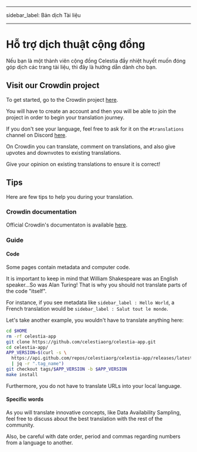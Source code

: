 - - -
sidebar_label: Bản dịch Tài liệu
- - -

# Hỗ trợ dịch thuật cộng đồng

Nếu bạn là một thành viên cộng đồng Celestia đầy nhiệt huyết muốn đóng góp dịch các trang tài liệu, thì đây là hướng dẫn dành cho bạn.

## Visit our Crowdin project

To get started, go to the Crowdin project [here](https://crowdin.com/project/celestia-docs).

You will have to create an account and then you will be able to join the project in order to begin your translation journey.

If you don't see your language, feel free to ask for it on the `#translations` channel on Discord [here](https://discord.gg/celestiacommunity).

On Crowdin you can translate, comment on translations, and also give upvotes and downvotes to existing translations.

Give your opinion on existing translations to ensure it is correct!

## Tips

Here are few tips to help you during your translation.

### Crowdin documentation

Official Crowdin's documentaton is available [here](https://support.crowdin.com/online-editor).

### Guide

#### Code

Some pages contain metadata and computer code.

It is important to keep in mind that William Shakespeare was an English speaker...So was Alan Turing! That is why you should not translate parts of the code "itself".

For instance, if you see metadata like `sidebar_label : Hello World`, a French translation would be `sidebar_label : Salut tout le monde`.

Let's take another example, you wouldn't have to translate anything here:

```sh
cd $HOME
rm -rf celestia-app
git clone https://github.com/celestiaorg/celestia-app.git
cd celestia-app/
APP_VERSION=$(curl -s \
  https://api.github.com/repos/celestiaorg/celestia-app/releases/latest \
  | jq -r ".tag_name")
git checkout tags/$APP_VERSION -b $APP_VERSION
make install
```

Furthermore, you do not have to translate URLs into your local language.

#### Specific words

As you will translate innovative concepts, like Data Availability Sampling, feel free to discuss about the best translation with the rest of the community.

Also, be careful with date order, period and commas regarding numbers from a language to another.
